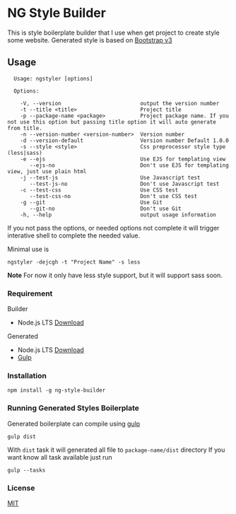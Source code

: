 # NG Style Builder

This is style boilerplate builder that I use when get project to create style some website.
Generated style is based on [Bootstrap v3](http://getbootstrap.com)

## Usage
```
  Usage: ngstyler [options]

  Options:

    -V, --version                         output the version number
    -t --title <title>                    Project title
    -p --package-name <package>           Project package name. If you not use this option but passing title option it will auto generate from title.
    -n --version-number <version-number>  Version number
    -d --version-default                  Version number Default 1.0.0
    -s --style <style>                    Css preprocessor style type (less|sass)
    -e --ejs                              Use EJS for templating view
       --ejs-no                           Don't use EJS for templating view, just use plain html
    -j --test-js                          Use Javascript test
       --test-js-no                       Don't use Javascript test
    -c --test-css                         Use CSS test
       --test-css-no                      Don't use CSS test
    -g --git                              Use Git
       --git-no                           Don't use Git
    -h, --help                            output usage information
```

If you not pass the options, or needed options not complete it will trigger interative shell to complete the needed value.

Minimal use is
```
ngstyler -dejcgh -t "Project Name" -s less
```

**Note**
For now it only have less style support, but it will support sass soon.


### Requirement
Builder
- Node.js LTS [Download](https://nodejs.org/en/download/)

Generated
- Node.js LTS [Download](https://nodejs.org/en/download/)
- [Gulp](https://gulpjs.com/)

### Installation
```
npm install -g ng-style-builder
```


### Running Generated Styles Boilerplate
Generated boilerplate can compile using [gulp](https://gulpjs.com/)
```
gulp dist
```
With `dist` task it will generated all file to `package-name/dist` directory
If you want know all task available just run
```
gulp --tasks
```

### License
[MIT](LICENSE)

